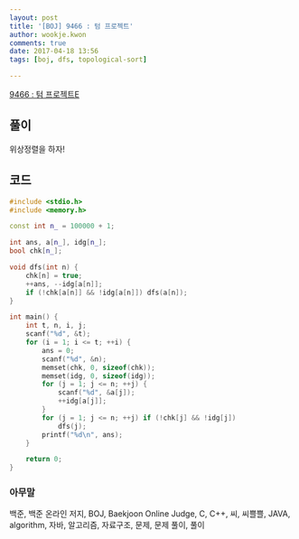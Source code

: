 ```yaml
---
layout: post
title: '[BOJ] 9466 : 텀 프로젝트'
author: wookje.kwon
comments: true
date: 2017-04-18 13:56
tags: [boj, dfs, topological-sort]

---
```


[9466 : 텀 프로젝트E](https://www.acmicpc.net/problem/9466)

## 풀이

위상정렬을 하자!

## 코드

```cpp
#include <stdio.h>
#include <memory.h>

const int n_ = 100000 + 1;

int ans, a[n_], idg[n_];
bool chk[n_];

void dfs(int n) {
	chk[n] = true;
	++ans, --idg[a[n]];
	if (!chk[a[n]] && !idg[a[n]]) dfs(a[n]);
}

int main() {
	int t, n, i, j;
	scanf("%d", &t);
	for (i = 1; i <= t; ++i) {
		ans = 0;
		scanf("%d", &n);
		memset(chk, 0, sizeof(chk));
		memset(idg, 0, sizeof(idg));
		for (j = 1; j <= n; ++j) {
			scanf("%d", &a[j]);
			++idg[a[j]];
		}
		for (j = 1; j <= n; ++j) if (!chk[j] && !idg[j])
			dfs(j);
		printf("%d\n", ans);
	}

	return 0;
}
```

### 아무말  
백준, 백준 온라인 저지, BOJ, Baekjoon Online Judge, C, C++, 씨, 씨쁠쁠, JAVA, algorithm, 자바, 알고리즘, 자료구조, 문제, 문제 풀이, 풀이